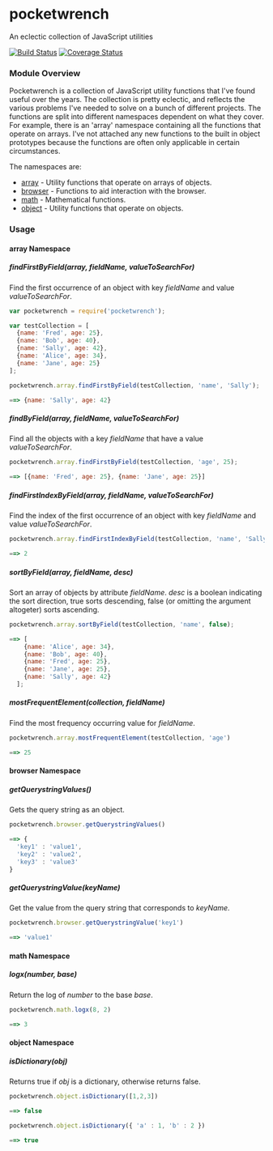 pocketwrench
============

An eclectic collection of JavaScript utilities

[![Build Status](https://travis-ci.org/stevedocious/pocketwrench.svg?branch=master)](https://travis-ci.org/stevedocious/pocketwrench)
[![Coverage Status](https://img.shields.io/coveralls/stevedocious/pocketwrench.svg)](https://coveralls.io/r/stevedocious/pocketwrench?branch=master)

### Module Overview

Pocketwrench is a collection of JavaScript utility functions that I've found useful over the years. The collection is pretty eclectic, and reflects the various problems
I've needed to solve on a bunch of different projects. The functions are split into different namespaces dependent on what they cover. For example, there is an 'array'
namespace containing all the functions that operate on arrays. I've not attached any new functions to the built in object prototypes because the
functions are often only applicable in certain circumstances.

The namespaces are:

- [array](#array-namepace) - Utility functions that operate on arrays of objects.
- [browser](#browser-namespace) - Functions to aid interaction with the browser.
- [math](#math-namespace) - Mathematical functions.
- [object](#object-namespace) - Utility functions that operate on objects.

### Usage

#### array Namespace

##### findFirstByField(array, fieldName, valueToSearchFor)

Find the first occurrence of an object with key *fieldName* and value *valueToSearchFor*.

```javascript
var pocketwrench = require('pocketwrench');

var testCollection = [
  {name: 'Fred', age: 25},
  {name: 'Bob', age: 40},
  {name: 'Sally', age: 42},
  {name: 'Alice', age: 34},
  {name: 'Jane', age: 25}
];

pocketwrench.array.findFirstByField(testCollection, 'name', 'Sally');

==> {name: 'Sally', age: 42}
```

##### findByField(array, fieldName, valueToSearchFor)

Find all the objects with a key *fieldName* that have a value *valueToSearchFor*.

```javascript
pocketwrench.array.findFirstByField(testCollection, 'age', 25);

==> [{name: 'Fred', age: 25}, {name: 'Jane', age: 25}]
```
##### findFirstIndexByField(array, fieldName, valueToSearchFor)

Find the index of the first occurrence of an object with key *fieldName* and value *valueToSearchFor*.

```javascript
pocketwrench.array.findFirstIndexByField(testCollection, 'name', 'Sally');

==> 2
```

##### sortByField(array, fieldName, desc)

Sort an array of objects by attribute *fieldName*. *desc* is a boolean indicating the sort direction, true sorts
descending, false (or omitting the argument altogeter) sorts ascending.

```javascript
pocketwrench.array.sortByField(testCollection, 'name', false);

==> [
    {name: 'Alice', age: 34},
    {name: 'Bob', age: 40},
    {name: 'Fred', age: 25},
    {name: 'Jane', age: 25},
    {name: 'Sally', age: 42}
  ];
```

##### mostFrequentElement(collection, fieldName)

Find the most frequency occurring value for *fieldName*.

```javascript
pocketwrench.array.mostFrequentElement(testCollection, 'age')

==> 25
```

#### browser Namespace

##### getQuerystringValues()

Gets the query string as an object.

```javascript
pocketwrench.browser.getQuerystringValues()

==> {
  'key1' : 'value1',
  'key2' : 'value2',
  'key3' : 'value3'
}
```

##### getQuerystringValue(keyName)

Get the value from the query string that corresponds to *keyName*.

```javascript
pocketwrench.browser.getQuerystringValue('key1')

==> 'value1'
```

#### math Namespace

##### logx(number, base)

Return the log of *number* to the base *base*.

```javascript
pocketwrench.math.logx(8, 2)

==> 3
```

#### object Namespace

##### isDictionary(obj)

Returns true if *obj* is a dictionary, otherwise returns false.

```javascript
pocketwrench.object.isDictionary([1,2,3])

==> false

pocketwrench.object.isDictionary({ 'a' : 1, 'b' : 2 })

==> true
```
